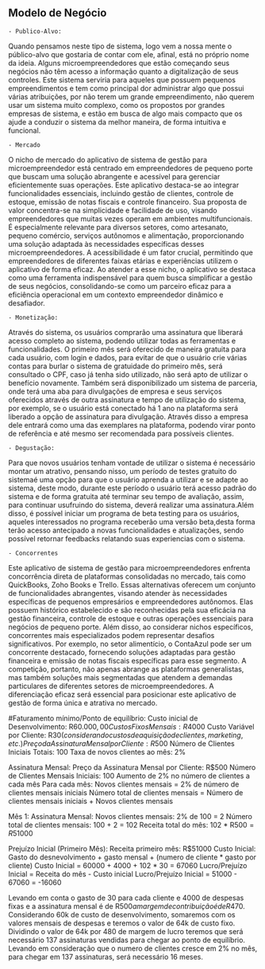 ## Modelo de Negócio
	- Publico-Alvo:
Quando pensamos neste tipo de sistema, logo vem a nossa mente o público-alvo que gostaria de contar com ele, afinal, está no próprio nome da ideia. Alguns microempreendedores que estão começando seus negócios não têm acesso a informação quanto a digitalização de seus controles. Este sistema serviria para aqueles que possuem pequenos empreendimentos e tem como principal dor administrar algo que possui várias atribuições, por não terem um grande empreendimento, não querem usar um sistema muito complexo, como os propostos por grandes empresas de sistema, e estão em busca de algo mais compacto que os ajude a conduzir o sistema da melhor maneira, de forma intuitiva e funcional.

	- Mercado
O nicho de mercado do aplicativo de sistema de gestão para microempreendedor está centrado em empreendedores de pequeno porte que buscam uma solução abrangente e acessível para gerenciar eficientemente suas operações. Este aplicativo destaca-se ao integrar funcionalidades essenciais, incluindo gestão de clientes, controle de estoque, emissão de notas fiscais e controle financeiro.
Sua proposta de valor concentra-se na simplicidade e facilidade de uso, visando empreendedores que muitas vezes operam em ambientes multifuncionais. É especialmente relevante para diversos setores, como artesanato, pequeno comércio, serviços autônomos e alimentação, proporcionando uma solução adaptada às necessidades específicas desses microempreendedores.
A acessibilidade é um fator crucial, permitindo que empreendedores de diferentes faixas etárias e experiências utilizem o aplicativo de forma eficaz. Ao atender a esse nicho, o aplicativo se destaca como uma ferramenta indispensável para quem busca simplificar a gestão de seus negócios, consolidando-se como um parceiro eficaz para a eficiência operacional em um contexto empreendedor dinâmico e desafiador.

	- Monetização:
Através do sistema, os usuários comprarão uma assinatura que liberará acesso completo ao sistema, podendo utilizar todas as ferramentas e funcionalidades. O primeiro mês será oferecido de maneira gratuita para cada usuário, com login e dados, para evitar de que o usuário crie várias contas para burlar o sistema de gratuidade do primeiro mês, será consultado o CPF, caso já tenha sido utilizado, não será apto de utilizar o benefício novamente.
Também será disponibilizado um sistema de parceria, onde terá uma aba para divulgações de empresa e seus serviços oferecidos através de outra assinatura e tempo de utilização do sistema, por exemplo, se o usuário está conectado há 1 ano na plataforma será liberado a opção de assinatura para divulgação. 
Através disso a empresa dele entrará como uma das exemplares na plataforma, podendo virar ponto de referência e até mesmo ser recomendada para possíveis clientes.

	- Degustação:
Para que novos usuários tenham vontade de utilizar o sistema é necessário montar um atrativo, pensando nisso, um período de testes gratuito do sistemaé uma opção para que o usuário aprenda a utilizar e se adapte ao sistema, deste modo, durante este período o usuário terá acesso padrão do sistema e de forma gratuita até terminar seu tempo de avaliação, assim, para continuar usufruindo do sistema, deverá realizar uma assinatura.Além disso, é possível iniciar um programa de beta testing para os usuários, aqueles interessados no programa receberão uma versão beta,desta forma terão acesso antecipado a novas funcionalidades e atualizações, sendo possível retornar feedbacks relatando suas experiencias com o sistema.

	- Concorrentes
Este aplicativo de sistema de gestão para microempreendedores enfrenta concorrência direta de plataformas consolidadas no mercado, tais como QuickBooks, Zoho Books e Trello. Essas alternativas oferecem um conjunto de funcionalidades abrangentes, visando atender às necessidades específicas de pequenos empresários e empreendedores autônomos. Elas possuem histórico estabelecido e são reconhecidas pela sua eficácia na gestão financeira, controle de estoque e outras operações essenciais para negócios de pequeno porte. Além disso, ao considerar nichos específicos, concorrentes mais especializados podem representar desafios significativos. Por exemplo, no setor alimentício, o ContaAzul pode ser um concorrente destacado, fornecendo soluções adaptadas para gestão financeira e emissão de notas fiscais específicas para esse segmento. A competição, portanto, não apenas abrange as plataformas generalistas, mas também soluções mais segmentadas que atendem a demandas particulares de diferentes setores de microempreendedores. A diferenciação eficaz será essencial para posicionar este aplicativo de gestão de forma única e atrativa no mercado.

#Faturamento mínimo/Ponto de equilíbrio:
Custo inicial de Desenvolvimento: R$60.000,00
Custos Fixos Mensais: R$4000
Custo Variável por Cliente: R$30 (considerando custos de aquisição de clientes, marketing, etc.)
Preço da Assinatura Mensal por Cliente: R$500
Número de Clientes Iniciais Totais: 100
Taxa de novos clientes ao mês: 2%

Assinatura Mensal:
Preço da Assinatura Mensal por Cliente: R$500
Número de Clientes Mensais Iniciais: 100
Aumento de 2% no número de clientes a cada mês
Para cada mês:
Novos clientes mensais = 2% de número de clientes mensais iniciais
Número total de clientes mensais = Número de clientes mensais iniciais + Novos clientes mensais

Mês 1:
Assinatura Mensal:
Novos clientes mensais: 2% de 100 = 2
Número total de clientes mensais: 100 + 2 = 102
Receita total do mês: 102 * R$500 = R$51000

Prejuízo Inicial (Primeiro Mês):
Receita primeiro mês: R$51000
Custo Inicial: Gasto do desnevolvimento + gasto mensal + (numero de cliente * gasto por cliente)
Custo Inicial = 60000 + 4000 + 102 * 30 = 67060
Lucro/Prejuízo Inicial =  Receita do mês - Custo inicial
Lucro/Prejuízo Inicial =  51000 - 67060 = -16060

Levando em conta o gasto de 30 para cada cliente e 4000 de despesas fixas e a assinatura mensal é de R$500 a margem de contribuição é de R$470.
Considerando 60k de custo de desenvolvimento, somaremos com os valores mensais de despesas e teremos o valor de 64k de custo fixo.
Dividindo o valor de 64k por 480 de margem de lucro teremos que será necessário 137 assinaturas vendidas para chegar ao ponto de equilíbrio.
Levando em consideração que o numero de clientes cresce em 2% no mês, para chegar em 137 assinaturas, será necessário 16 meses.
